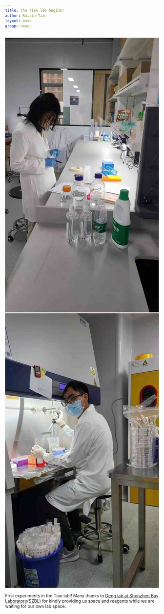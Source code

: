 ```yaml
---
title: The Tian lab begins!
author: Ruilin Tian
layout: post
group: news
---
```

 <img src="/static/img/news/2021-01-19_news1.jpg" alt="RT Day 1" class="img-fluid">

 <img src="/static/img/news/2021-01-19_news2.jpg" alt="NL Day 1" class="img-fluid">

 First experiments in the Tian lab!! Many thanks to [Deng lab at Shenzhen Bay Laboratory(SZBL)](https://www.deng-lab.net) for kindly providing us space and reagents while we are waiting for our own lab space.
